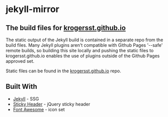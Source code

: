 # jekyll-mirror
## The build files for [krogersst.github.io](https://krogersst.github.io)

The static output of the Jekyll build is contained in a separate repo from the build files. Many Jekyll plugins aren't compatible with Github Pages '--safe' remote builds, so building this site locally and pushing the static files to krogersst.github.io enables the use of plugins outside of the Github Pages approved set.

Static files can be found in the [krogersst.github.io](https://github.com/krogersst/krogersst.github.io) repo.

## Built With

* [Jekyll](https://jekyllrb.com) - SSG
* [Sticky Header](http://plugins.imdanishiqbal.com/sticky-header) - jQuery sticky header
* [Font Awesome](https://fontawesome.com) - icon set
